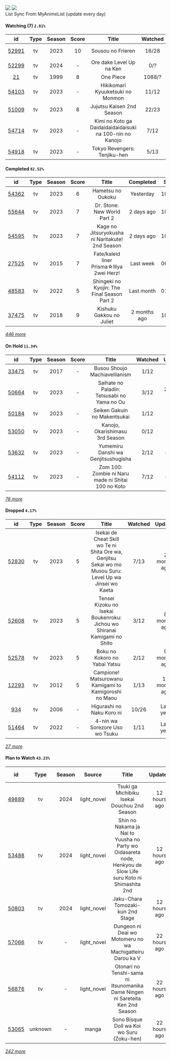 [![](https://img.shields.io/badge/MyAnimeList-2E51A2?logo=MyAnimeList&logoColor=FFFFFF&style=flat)](https://myanimelist.net/profile/Faelayis)
[![](https://img.shields.io/badge/Anilist-02A9FF?logo=AniList&logoColor=FFFFFF&style=flat)](https://anilist.co/user/Faelayis/)<br>
List Sync From MyAnimeList (update every day)

#### Watching (7) ``2.81%``

|                      id                      | Type | Season | Score |                           Title                          | Watched |    Updated   | Start Date |
| :------------------------------------------: | :--: | :----: | :---: | :------------------------------------------------------: | :-----: | :----------: | :--------: |
| [52991](https://myanimelist.net/anime/52991) |  tv  |  2023  |   10  |                     Sousou no Frieren                    |  16/28  | 12 hours ago | 12/15/2023 |
| [52299](https://myanimelist.net/anime/52299) |  tv  |  2024  |   -   |                 Ore dake Level Up na Ken                 |   0/?   | 12 hours ago | 01/07/2024 |
|    [21](https://myanimelist.net/anime/21)    |  tv  |  1999  |   8   |                         One Piece                        |  1088/? |   Yesterday  | 01/01/2013 |
| [54103](https://myanimelist.net/anime/54103) |  tv  |  2023  |   -   |             Hikikomari Kyuuketsuki no Monmon             |  11/12  |   Yesterday  | 10/08/2023 |
| [51009](https://myanimelist.net/anime/51009) |  tv  |  2023  |   8   |                 Jujutsu Kaisen 2nd Season                |  22/23  |  2 days ago  | 07/08/2023 |
| [54714](https://myanimelist.net/anime/54714) |  tv  |  2023  |   -   | Kimi no Koto ga Daidaidaidaidaisuki na 100-nin no Kanojo |   7/12  |   Last week  | 12/06/2023 |
| [54918](https://myanimelist.net/anime/54918) |  tv  |  2023  |   -   |               Tokyo Revengers: Tenjiku-hen               |   5/13  |  Last month  | 10/04/2023 |

*[](https://github.com/Faelayis/MyAnimeList-History/blob/master/List/Anime/watching.md)*

#### Completed ``82.52%``

|                      id                      |   Type  | Season | Score |                                                   Title                                                   |   Completed   | Start Date | Finish Date |
| :------------------------------------------: | :-----: | :----: | :---: | :-------------------------------------------------------------------------------------------------------: | :-----------: | :--------: | :---------: |
| [54362](https://myanimelist.net/anime/54362) |    tv   |  2023  |   6   |                                             Hametsu no Oukoku                                             |   Yesterday   | 10/16/2023 |  12/24/2023 |
| [55644](https://myanimelist.net/anime/55644) |    tv   |  2023  |   7   |                                        Dr. Stone: New World Part 2                                        |   2 days ago  | 10/13/2023 |  12/23/2023 |
| [54595](https://myanimelist.net/anime/54595) |    tv   |  2023  |   7   |                              Kage no Jitsuryokusha ni Naritakute! 2nd Season                              |   2 days ago  | 10/04/2023 |  12/23/2023 |
| [27525](https://myanimelist.net/anime/27525) |    tv   |  2015  |   7   |                                 Fate/kaleid liner Prisma☆Illya 2wei Herz!                                 |   Last week   | 06/11/2023 |  12/17/2023 |
| [48583](https://myanimelist.net/anime/48583) |    tv   |  2022  |   5   |                                Shingeki no Kyojin: The Final Season Part 2                                |   Last month  | 01/28/2022 |  11/08/2023 |
| [37475](https://myanimelist.net/anime/37475) |    tv   |  2018  |   9   |                                          Kishuku Gakkou no Juliet                                         |  2 months ago | 10/29/2023 |  10/29/2023 |


*[446 more](https://github.com/Faelayis/MyAnimeList-History/blob/master/List/Anime/completed.md)*

#### On Hold ``11.34%``

|                      id                      |   Type  | Season | Score |                                                     Title                                                    | Watched |    Updated    | Start Date |
| :------------------------------------------: | :-----: | :----: | :---: | :----------------------------------------------------------------------------------------------------------: | :-----: | :-----------: | :--------: |
| [33475](https://myanimelist.net/anime/33475) |    tv   |  2017  |   -   |                                         Busou Shoujo Machiavellianism                                        |   1/12  |   Last week   | 12/16/2023 |
| [50664](https://myanimelist.net/anime/50664) |    tv   |  2023  |   -   |                                  Saihate no Paladin: Tetsusabi no Yama no Ou                                 |   3/12  |  2 weeks ago  | 10/08/2023 |
| [50184](https://myanimelist.net/anime/50184) |    tv   |  2023  |   -   |                                         Seiken Gakuin no Makentsukai                                         |   1/12  |   Last month  | 10/05/2023 |
| [53050](https://myanimelist.net/anime/53050) |    tv   |  2023  |   -   |                                        Kanojo, Okarishimasu 3rd Season                                       |   0/12  |   Last month  | 07/15/2023 |
| [53632](https://myanimelist.net/anime/53632) |    tv   |  2023  |   -   |                                      Yumemiru Danshi wa Genjitsushugisha                                     |   2/12  |  4 months ago | 07/11/2023 |
| [54112](https://myanimelist.net/anime/54112) |    tv   |  2023  |   -   |                              Zom 100: Zombie ni Naru made ni Shitai 100 no Koto                              |   7/12  |  2 months ago | 07/09/2023 |


*[78 more](https://github.com/Faelayis/MyAnimeList-History/blob/master/List/Anime/on_hold.md)*

#### Dropped ``4.17%``

|                      id                      | Type | Season | Score |                                                   Title                                                   | Watched |    Updated    | Start Date |
| :------------------------------------------: | :--: | :----: | :---: | :-------------------------------------------------------------------------------------------------------: | :-----: | :-----------: | :--------: |
| [52830](https://myanimelist.net/anime/52830) |  tv  |  2023  |   5   | Isekai de Cheat Skill wo Te ni Shita Ore wa, Genjitsu Sekai wo mo Musou Suru: Level Up wa Jinsei wo Kaeta |   7/13  |  2 months ago | 04/04/2023 |
| [52608](https://myanimelist.net/anime/52608) |  tv  |  2023  |   5   |                  Tensei Kizoku no Isekai Boukenroku: Jichou wo Shiranai Kamigami no Shito                 |   3/12  |  8 months ago | 04/03/2023 |
| [52578](https://myanimelist.net/anime/52578) |  tv  |  2023  |   5   |                                       Boku no Kokoro no Yabai Yatsu                                       |   2/12  |  9 months ago | 04/02/2023 |
| [12293](https://myanimelist.net/anime/12293) |  tv  |  2012  |   5   |                           Campione! Matsurowanu Kamigami to Kamigoroshi no Maou                           |   1/13  | 10 months ago | 03/20/2023 |
|   [934](https://myanimelist.net/anime/934)   |  tv  |  2006  |   -   |                                         Higurashi no Naku Koro ni                                         |  10/26  |   Last year   | 12/23/2022 |
| [51464](https://myanimelist.net/anime/51464) |  tv  |  2022  |   -   |                                       4-nin wa Sorezore Uso wo Tsuku                                      |   1/11  |   Last year   | 10/16/2022 |


*[27 more](https://github.com/Faelayis/MyAnimeList-History/blob/master/List/Anime/dropped.md)*

#### Plan to Watch ``43.23%``

|                      id                      |   Type  | Season |    Source    |                                                        Title                                                        |    Updated    | Plan Start Date |
| :------------------------------------------: | :-----: | :----: | :----------: | :-----------------------------------------------------------------------------------------------------------------: | :-----------: | :-------------: |
| [49889](https://myanimelist.net/anime/49889) |    tv   |  2024  |  light_novel |                                     Tsuki ga Michibiku Isekai Douchuu 2nd Season                                    |  12 hours ago |    01/08/2024   |
| [53488](https://myanimelist.net/anime/53488) |    tv   |  2024  |  light_novel |    Shin no Nakama ja Nai to Yuusha no Party wo Oidasareta node, Henkyou de Slow Life suru Koto ni Shimashita 2nd    |  12 hours ago |    01/07/2024   |
| [50803](https://myanimelist.net/anime/50803) |    tv   |  2024  |  light_novel |                                          Jaku-Chara Tomozaki-kun 2nd Stage                                          |  12 hours ago |    01/03/2024   |
| [57066](https://myanimelist.net/anime/57066) |    tv   |    -   |  light_novel |                              Dungeon ni Deai wo Motomeru no wa Machigatteiru Darou ka V                             |  22 hours ago |        -        |
| [56876](https://myanimelist.net/anime/56876) |    tv   |    -   |  light_novel |                    Otonari no Tenshi-sama ni Itsunomanika Dame Ningen ni Sareteita Ken 2nd Season                   |  22 hours ago |        -        |
| [53065](https://myanimelist.net/anime/53065) | unknown |    -   |     manga    |                                      Sono Bisque Doll wa Koi wo Suru (Zoku-hen)                                     |  22 hours ago |        -        |


*[242 more](https://github.com/Faelayis/MyAnimeList-History/blob/master/List/Anime/plan_to_watch.md)*
